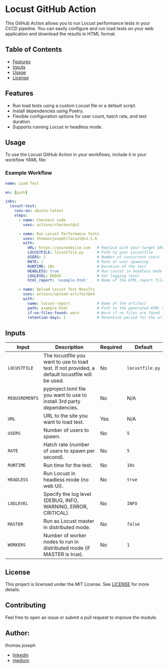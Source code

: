 # Locust GitHub Action

This GitHub Action allows you to run Locust performance tests in your CI/CD pipeline. You can easily configure and run load tests on your web application and download the results in HTML format.

## Table of Contents

- [Features](#features)
- [Inputs](#inputs)
- [Usage](#usage)
- [License](#license)

## Features

- Run load tests using a custom Locust file or a default script.
- Install dependencies using Poetry.
- Flexible configuration options for user count, hatch rate, and test duration.
- Supports running Locust in headless mode.

## Usage

To use the Locust GitHub Action in your workflows, include it in your workflow YAML file:

### Example Workflow

```yaml
name: Load Test

on: [push]

jobs:
  locust-test:
    runs-on: ubuntu-latest
    steps:
      - name: Checkout code
        uses: actions/checkout@v2

      - name: Run Locust Performance Tests
        uses: thomasvjoseph/locust@v1.1.6
        with:
          URL: https://yourwebsite.com   # Replace with your target URL
          LOCUSTFILE: locustfile.py      # Path to your Locustfile
          USERS: 2                       # Number of concurrent users
          RATE: 1                        # Rate of user spawning
          RUNTIME: 10s                   # Duration of the test
          HEADLESS: true                 # Run Locust in headless mode
          LOGLEVEL: DEBUG                # Set logging level
          html_report: 'example.html'    # Name of the HTML report file

      - name: Upload Locust Test Results
        uses: actions/upload-artifact@v4
        with:
          name: locust-report            # Name of the artifact
          path: example.html             # Path to the generated HTML report
          if-no-files-found: warn        # Warn if no files are found
          retention-days: 1              # Retention period for the artifact

```

## Inputs

| Input          | Description                                                                                      | Required | Default        |
|----------------|--------------------------------------------------------------------------------------------------|----------|----------------|
| `LOCUSTFILE`   | The locustfile you want to use to load test. If not provided, a default locustfile will be used. | No       | `locustfile.py`|
| `REQUIREMENTS` | pyproject.toml file you want to use to install 3rd party dependencies.                           | No       | N/A            |
| `URL`          | URL to the site you want to load test.                                                           | Yes      | N/A            |
| `USERS`        | Number of users to spawn.                                                                        | No       | `5`            |
| `RATE`         | Hatch rate (number of users to spawn per second).                                                | No       | `5`            |
| `RUNTIME`      | Run time for the test.                                                                           | No       | `10s`          |
| `HEADLESS`     | Run Locust in headless mode (no web UI).                                                         | No       | `true`         |
| `LOGLEVEL`     | Specify the log level (DEBUG, INFO, WARNING, ERROR, CRITICAL).                                   | No       | `INFO`         |
| `MASTER`       | Run as Locust master in distributed mode.                                                        | No       | `false`        | 
| `WORKERS`      | Number of worker nodes to run in distributed mode (if MASTER is true).                           | No       | `1`            |



## License

This project is licensed under the MIT License. See [LICENSE](LICENSE) for more details.

## Contributing

Feel free to open an issue or submit a pull request to improve the module.

## Author:  
thomas joseph
- [linkedin](https://www.linkedin.com/in/thomas-joseph-88792b132/)
- [medium](https://medium.com/@thomasvjoseph)

